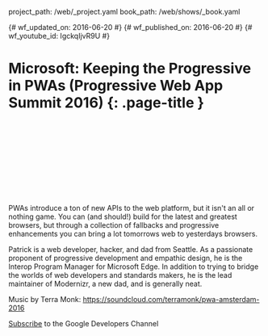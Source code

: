 project_path: /web/_project.yaml book_path: /web/shows/_book.yaml

{# wf_updated_on: 2016-06-20 #} {# wf_published_on: 2016-06-20 #} {# wf_youtube_id: IgckqIjvR9U #}

# Microsoft: Keeping the Progressive in PWAs (Progressive Web App Summit 2016) {: .page-title }

<div class="video-wrapper">
  <iframe class="devsite-embedded-youtube-video" data-video-id="IgckqIjvR9U"
          data-autohide="1" data-showinfo="0" frameborder="0" allowfullscreen>
  </iframe>
</div>

PWAs introduce a ton of new APIs to the web platform, but it isn't an all or nothing game. You can (and should!) build for the latest and greatest browsers, but through a collection of fallbacks and progressive enhancements you can bring a lot tomorrows web to yesterdays browsers.

Patrick is a web developer, hacker, and dad from Seattle. As a passionate proponent of progressive development and empathic design, he is the Interop Program Manager for Microsoft Edge. In addition to trying to bridge the worlds of web developers and standards makers, he is the lead maintainer of Modernizr, a new dad, and is generally neat.

Music by Terra Monk: https://soundcloud.com/terramonk/pwa-amsterdam-2016

[Subscribe](https://goo.gl/LLLNvf) to the Google Developers Channel